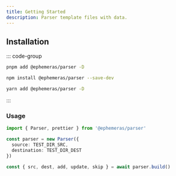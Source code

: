 ```yaml
---
title: Getting Started
description: Parser template files with data.
---
```

<!-- 
## Preview
![preview](/vitepress/preview.png)

[Online Demo](https://kythuen.github.io/white-block/) -->

## Installation

::: code-group
```sh [pnpm]
pnpm add @ephemeras/parser -D 
```
```sh [npm]
npm install @ephemeras/parser --save-dev
```
```sh [yarn]
yarn add @ephemeras/parser -D 
```
:::

### Usage

```ts
import { Parser, prettier } from '@ephemeras/parser'

const parser = new Parser({
  source: TEST_DIR_SRC,
  destination: TEST_DIR_DEST
})

const { src, dest, add, update, skip } = await parser.build()
```
<!-- ## Usage

### Extend Default Theme

If you already have a vitepress docs project, do follow steps to take WhiteBlock theme into your docs. 

#### Edit vitepress theme
::: code-group
```ts [.vitepress/theme.ts]
import 'virtual:uno.css'
import DefaultTheme from 'vitepress/theme'
import { Layout } from '@white-block/vitepress'

export default {
  extends: DefaultTheme,
  Layout
}
```
:::

#### Add unocss config file
::: code-group
```ts [uno.config.ts]
import { UnocssConfig } from '@white-block/vitepress/unocss'

export default UnocssConfig()

```
:::

#### Add vite config file
::: code-group
```ts [vite.config.ts]
import UnoCSS from 'unocss/vite'
import { defineConfig } from 'vite'

export default defineConfig({
  plugins: [UnoCSS()]
})

```
:::

#### Edit vitepress config
::: code-group
```ts [.vitepress/config.ts]
import { defineConfig } from 'vitepress'

export default defineConfig({
  // ...other configs,
  vite: {
    configFile: 'vite.config.ts'
  }
})

```
:::

### Create with CLI
Also, you can CLI tool provided, quick create a new vitepress project with WhiteBlock theme.

::: code-group
```sh [pnpm]
pnpm dlx wb-vitepress init
```
```sh [npm]
npx wb-vitepress init
```
```sh [yarn]
yarn dlx wb-vitepress init
```
:::

## Customize 

If `@white-block/vitepress` can meet most of your needs, but you want to customize some parts. There also some ways provided for you to customize your documents in more detailed places.

### Layout

[Layouts](./layout)

### Layout Slots

[Layout Slots](./slots) -->